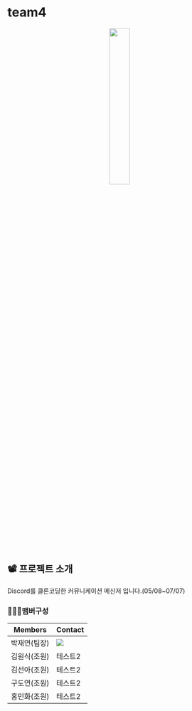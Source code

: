 # team4
<p align="center">
  <img src = "https://user-images.githubusercontent.com/92138545/252311534-549ca24e-501c-4d9f-b333-96b004291968.png" width="30%" height="30%" stlye="">
</p>

## 📽️ 프로젝트 소개
Discord를 클론코딩한 커뮤니케이션 메신저 입니다.(05/08~07/07)
### 🧑‍🤝‍🧑맴버구성
|Members|Contact|
|------|---|
|박재연(팀장)|<a href="https://github.com/GuGura"><img src="https://img.shields.io/badge/GitHub-181717?style=flat-square&logo=GitHub&logoColor=white"/></a>|
|김원식(조원)|테스트2|
|김선아(조원)|테스트2|
|구도연(조원)|테스트2|
|홍민화(조원)|테스트2|
